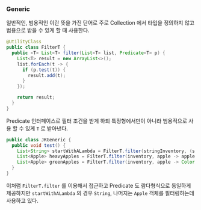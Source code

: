 ### Generic

일반적인, 범용적인 이란 뜻을 가진 단어로 주로 Collection 에서 타입을 정의하지 않고 범용으로 받을 수 있게 할 때 사용한다.

```java
@UtilityClass
public class FilterT {
  public <T> List<T> filter(List<T> list, Predicate<T> p) {
    List<T> result = new ArrayList<>();
    list.forEach(t -> {
      if (p.test(t)) {
        result.add(t);
      }
    });

    return result;
  }
}
```

Predicate 인터페이스로 필터 조건을 받게 하되 특정형에서만이 아니라 범용적으로 사용 할 수 있게 `T` 로 받아낸다.

```java
public class JKGeneric {
  public void test() {
    List<String> startWithALambda = FilterT.filter(stringInventory, (s -> s.startsWith("a")));
    List<Apple> heavyApples = FilterT.filter(inventory, apple -> apple.getWeight() > 150);
    List<Apple> greenApples = FilterT.filter(inventory, apple -> Color.GREEN.equals(apple.getColor()));
  }
}
```

이처럼 `FilterT.filter` 를 이용해서 접근하고 Predicate 도 람다형식으로 동일하게 제공하지만 `startWithALambda` 의 경우 
`String`, 나머지는 `Apple` 객체를 필터링하는데 사용하고 있다.